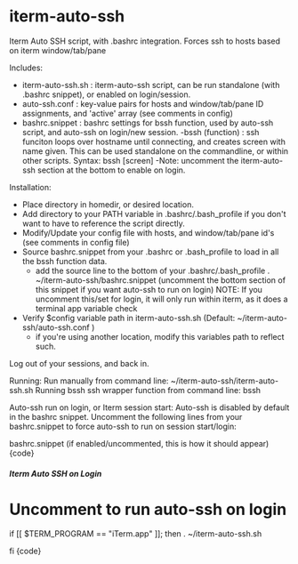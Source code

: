iterm-auto-ssh
==============

Iterm Auto SSH script, with .bashrc integration. Forces ssh to hosts based on iterm window/tab/pane

Includes:
- iterm-auto-ssh.sh : iterm-auto-ssh script, can be run standalone (with .bashrc snippet), or enabled on login/session.
- auto-ssh.conf : key-value pairs for hosts and window/tab/pane ID assignments, and 'active' array (see comments in config)
- bashrc.snippet  : bashrc settings for bssh function, used by auto-ssh script, and auto-ssh on login/new session. 
    -bssh (function) : ssh funciton loops over hostname until connecting, and creates screen with name given. 
     This can be used standalone on the commandline, or within other scripts.
     Syntax:
        bssh <host> [screen]
    -Note: uncomment the iterm-auto-ssh section at the bottom to enable on login. 

Installation:
- Place directory in homedir, or desired location. 
- Add directory to your PATH variable in .bashrc/.bash_profile if you don't want to have to reference the script directly.
- Modify/Update your config file with hosts, and window/tab/pane id's (see comments in config file)
- Source bashrc.snippet from your .bashrc or .bash_profile to load in all the bssh function data.
    - add the source line to the bottom of your .bashrc/.bash_profile
      . ~/iterm-auto-ssh/bashrc.snippet
      (uncomment the bottom section of this snippet if you want auto-ssh to run on login)
      NOTE: If you uncomment this/set for login, it will only run within iterm, as it does a terminal app variable check
- Verify $config variable path in iterm-auto-ssh.sh (Default: ~/iterm-auto-ssh/auto-ssh.conf )
    - if you're using another location, modify this variables path to reflect such. 


Log out of your sessions, and back in.

Running:
  Run manually from command line:
      ~/iterm-auto-ssh/iterm-auto-ssh.sh
  Running bssh ssh wrapper function from command line:
      bssh <host> <screen title>


Auto-ssh run on login, or Iterm session start:
  Auto-ssh is disabled by default in the bashrc snippet.
  Uncomment the following lines from your bashrc.snippet to force auto-ssh to run on session start/login:
  
  
bashrc.snippet (if enabled/uncommented, this is how it should appear)
{code} 
##### Iterm Auto SSH on Login #####
# Uncomment to run auto-ssh on login #

if [[ $TERM_PROGRAM == "iTerm.app" ]]; then
       . ~/iterm-auto-ssh.sh
       
fi
{code}

